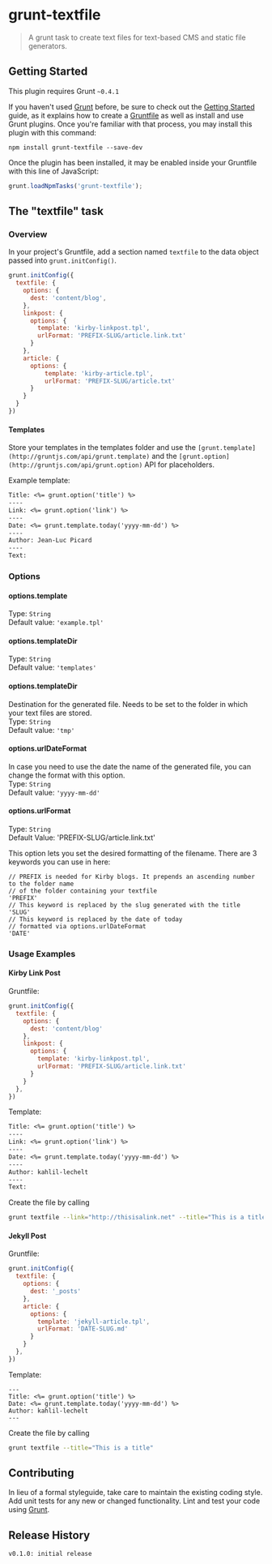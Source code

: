 # grunt-textfile

> A grunt task to create text files for text-based CMS and static file generators.

## Getting Started
This plugin requires Grunt `~0.4.1`

If you haven't used [Grunt](http://gruntjs.com/) before, be sure to check out the [Getting Started](http://gruntjs.com/getting-started) guide, as it explains how to create a [Gruntfile](http://gruntjs.com/sample-gruntfile) as well as install and use Grunt plugins. Once you're familiar with that process, you may install this plugin with this command:

```shell
npm install grunt-textfile --save-dev
```

Once the plugin has been installed, it may be enabled inside your Gruntfile with this line of JavaScript:

```js
grunt.loadNpmTasks('grunt-textfile');
```

## The "textfile" task

### Overview
In your project's Gruntfile, add a section named `textfile` to the data object passed into `grunt.initConfig()`.

```js
grunt.initConfig({
  textfile: {
    options: {
      dest: 'content/blog',
    },
    linkpost: {
      options: {
        template: 'kirby-linkpost.tpl',
        urlFormat: 'PREFIX-SLUG/article.link.txt'
      }
    },
    article: {
      options: {
          template: 'kirby-article.tpl',
          urlFormat: 'PREFIX-SLUG/article.txt'
      }
    }
  }
})
```

#### Templates

Store your templates in the templates folder and use the `[grunt.template](http://gruntjs.com/api/grunt.template)` and the `[grunt.option](http://gruntjs.com/api/grunt.option)` API for placeholders.

Example template: 

```txt
Title: <%= grunt.option('title') %>
----
Link: <%= grunt.option('link') %>
----
Date: <%= grunt.template.today('yyyy-mm-dd') %>
----
Author: Jean-Luc Picard
----
Text:
``` 

### Options

#### options.template
Type: `String`  
Default value: `'example.tpl'`  

#### options.templateDir
Type: `String`  
Default value: `'templates'`  

#### options.templateDir
Destination for the generated file. Needs to be set to the folder in which your text files are stored.  
Type: `String`  
Default value: `'tmp'`  

#### options.urlDateFormat
In case you need to use the date the name of the generated file, you can change the format with this option.  
Type: `String`  
Default value: `'yyyy-mm-dd'`  

#### options.urlFormat
Type: `String`  
Default Value: 'PREFIX-SLUG/article.link.txt'  

This option lets you set the desired formatting of the filename. There are 3 keywords you can use in here: 

```
// PREFIX is needed for Kirby blogs. It prepends an ascending number to the folder name 
// of the folder containing your textfile
'PREFIX' 
// This keyword is replaced by the slug generated with the title
'SLUG'
// This keyword is replaced by the date of today 
// formatted via options.urlDateFormat
'DATE'
```

### Usage Examples

#### Kirby Link Post

Gruntfile: 
```js
grunt.initConfig({
  textfile: {
    options: {
      dest: 'content/blog'
    },
    linkpost: {
      options: {
        template: 'kirby-linkpost.tpl',
        urlFormat: 'PREFIX-SLUG/article.link.txt'
      }
    }
  },
})
```

Template: 

```txt
Title: <%= grunt.option('title') %>
----
Link: <%= grunt.option('link') %>
----
Date: <%= grunt.template.today('yyyy-mm-dd') %>
----
Author: kahlil-lechelt
----
Text:
```

Create the file by calling
```bash
grunt textfile --link="http://thisisalink.net" --title="This is a title"
``` 

#### Jekyll Post

Gruntfile: 
```js
grunt.initConfig({
  textfile: {
    options: {
      dest: '_posts'
    },
    article: {
      options: {
        template: 'jekyll-article.tpl',
        urlFormat: 'DATE-SLUG.md'
      }
    }
  },
})
```

Template: 

```Handlebars
---
Title: <%= grunt.option('title') %>
Date: <%= grunt.template.today('yyyy-mm-dd') %>
Author: kahlil-lechelt
---
```

Create the file by calling
```bash
grunt textfile --title="This is a title"
``` 

## Contributing
In lieu of a formal styleguide, take care to maintain the existing coding style. Add unit tests for any new or changed functionality. Lint and test your code using [Grunt](http://gruntjs.com/).

## Release History
```
v0.1.0: initial release
```